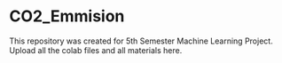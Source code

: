 # CO2_Emmision
This repository was created for 5th Semester Machine Learning Project. Upload all the colab files and all materials here.
